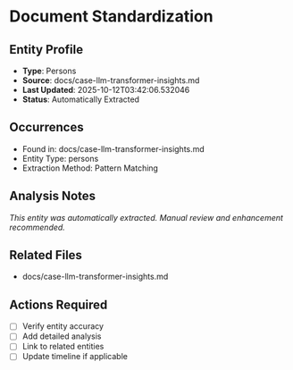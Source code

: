 # Document Standardization

## Entity Profile
- **Type**: Persons
- **Source**: docs/case-llm-transformer-insights.md
- **Last Updated**: 2025-10-12T03:42:06.532046
- **Status**: Automatically Extracted

## Occurrences
- Found in: docs/case-llm-transformer-insights.md
- Entity Type: persons
- Extraction Method: Pattern Matching

## Analysis Notes
*This entity was automatically extracted. Manual review and enhancement recommended.*

## Related Files
- docs/case-llm-transformer-insights.md

## Actions Required
- [ ] Verify entity accuracy
- [ ] Add detailed analysis
- [ ] Link to related entities
- [ ] Update timeline if applicable
